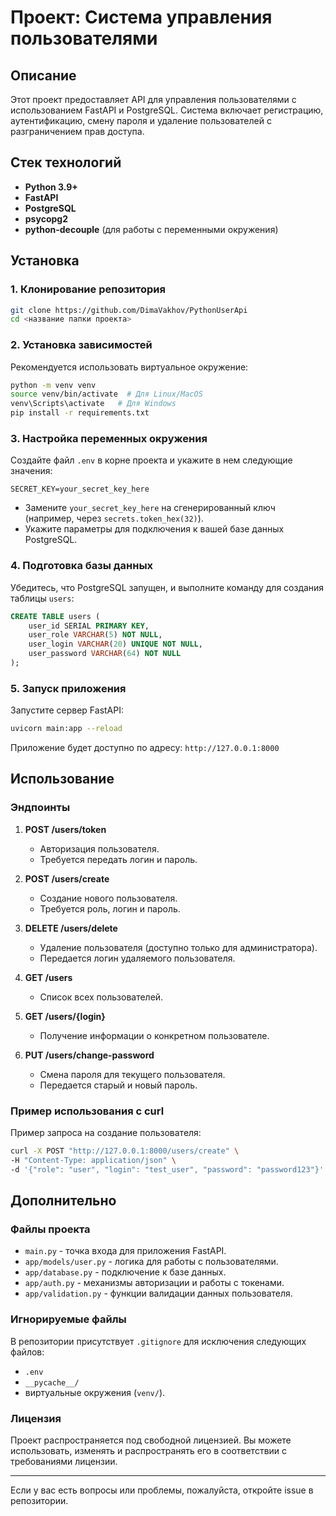 # Проект: Система управления пользователями

## Описание
Этот проект предоставляет API для управления пользователями с использованием FastAPI и PostgreSQL. Система включает регистрацию, аутентификацию, смену пароля и удаление пользователей с разграничением прав доступа.

## Стек технологий
- **Python 3.9+**
- **FastAPI**
- **PostgreSQL**
- **psycopg2**
- **python-decouple** (для работы с переменными окружения)

## Установка

### 1. Клонирование репозитория
```bash
git clone https://github.com/DimaVakhov/PythonUserApi
cd <название папки проекта>
```

### 2. Установка зависимостей
Рекомендуется использовать виртуальное окружение:
```bash
python -m venv venv
source venv/bin/activate  # Для Linux/MacOS
venv\Scripts\activate   # Для Windows
pip install -r requirements.txt
```

### 3. Настройка переменных окружения
Создайте файл `.env` в корне проекта и укажите в нем следующие значения:
```
SECRET_KEY=your_secret_key_here
```
- Замените `your_secret_key_here` на сгенерированный ключ (например, через `secrets.token_hex(32)`).
- Укажите параметры для подключения к вашей базе данных PostgreSQL.

### 4. Подготовка базы данных
Убедитесь, что PostgreSQL запущен, и выполните команду для создания таблицы `users`:
```sql
CREATE TABLE users (
    user_id SERIAL PRIMARY KEY,
    user_role VARCHAR(5) NOT NULL,
    user_login VARCHAR(20) UNIQUE NOT NULL,
    user_password VARCHAR(64) NOT NULL
);
```

### 5. Запуск приложения
Запустите сервер FastAPI:
```bash
uvicorn main:app --reload
```
Приложение будет доступно по адресу: `http://127.0.0.1:8000`

## Использование

### Эндпоинты
1. **POST /users/token**
   - Авторизация пользователя.
   - Требуется передать логин и пароль.
   
2. **POST /users/create**
   - Создание нового пользователя.
   - Требуется роль, логин и пароль.

3. **DELETE /users/delete**
   - Удаление пользователя (доступно только для администратора).
   - Передается логин удаляемого пользователя.

4. **GET /users**
   - Список всех пользователей.

5. **GET /users/{login}**
   - Получение информации о конкретном пользователе.

6. **PUT /users/change-password**
   - Смена пароля для текущего пользователя.
   - Передается старый и новый пароль.

### Пример использования с curl
Пример запроса на создание пользователя:
```bash
curl -X POST "http://127.0.0.1:8000/users/create" \
-H "Content-Type: application/json" \
-d '{"role": "user", "login": "test_user", "password": "password123"}'
```

## Дополнительно

### Файлы проекта
- `main.py` - точка входа для приложения FastAPI.
- `app/models/user.py` - логика для работы с пользователями.
- `app/database.py` - подключение к базе данных.
- `app/auth.py` - механизмы авторизации и работы с токенами.
- `app/validation.py` - функции валидации данных пользователя.

### Игнорируемые файлы
В репозитории присутствует `.gitignore` для исключения следующих файлов:
- `.env`
- `__pycache__/`
- виртуальные окружения (`venv/`).

### Лицензия
Проект распространяется под свободной лицензией. Вы можете использовать, изменять и распространять его в соответствии с требованиями лицензии.

---
Если у вас есть вопросы или проблемы, пожалуйста, откройте issue в репозитории.

